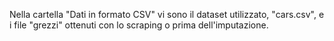 Nella cartella "Dati in formato CSV" vi sono il dataset utilizzato, "cars.csv", e i file "grezzi" ottenuti con lo scraping o prima dell'imputazione.
